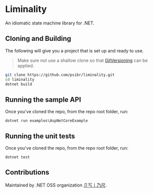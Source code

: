 # Liminality

An idiomatic state machine library for .NET.



## Cloning and Building

The following will give you a project that is set up and ready to use. 

> Make sure not use a shallow clone so that [GitVersioning](https://github.com/dotnet/Nerdbank.GitVersioning) can be applied.

```bash
git clone https://github.com/psibr/liminality.git
cd liminality
dotnet build
```

## Running the sample API

Once you've cloned the repo, from the repo root folder, run:

```
dotnet run examples\AspNetCoreExample
```

## Running the unit tests

Once you've cloned the repo, from the repo root folder, run:

```
dotnet test
```

## Contributions

Maintained by .NET OSS organization [卩丂丨乃尺](https://www.psibr.net).
